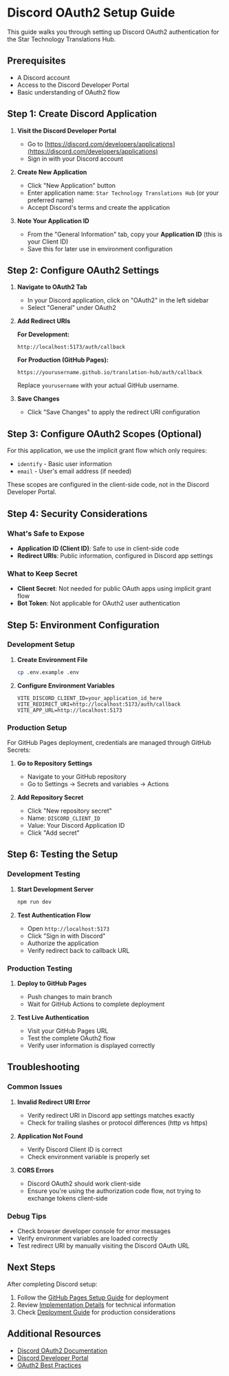 # Discord OAuth2 Setup Guide

This guide walks you through setting up Discord OAuth2 authentication for the Star Technology Translations Hub.

## Prerequisites

- A Discord account
- Access to the Discord Developer Portal
- Basic understanding of OAuth2 flow

## Step 1: Create Discord Application

1. **Visit the Discord Developer Portal**
   - Go to [https://discord.com/developers/applications](https://discord.com/developers/applications)
   - Sign in with your Discord account

2. **Create New Application**
   - Click "New Application" button
   - Enter application name: `Star Technology Translations Hub` (or your preferred name)
   - Accept Discord's terms and create the application

3. **Note Your Application ID**
   - From the "General Information" tab, copy your **Application ID** (this is your Client ID)
   - Save this for later use in environment configuration

## Step 2: Configure OAuth2 Settings

1. **Navigate to OAuth2 Tab**
   - In your Discord application, click on "OAuth2" in the left sidebar
   - Select "General" under OAuth2

2. **Add Redirect URIs**
   
   **For Development:**
   ```
   http://localhost:5173/auth/callback
   ```
   
   **For Production (GitHub Pages):**
   ```
   https://yourusername.github.io/translation-hub/auth/callback
   ```
   
   Replace `yourusername` with your actual GitHub username.

3. **Save Changes**
   - Click "Save Changes" to apply the redirect URI configuration

## Step 3: Configure OAuth2 Scopes (Optional)

For this application, we use the implicit grant flow which only requires:
- `identify` - Basic user information
- `email` - User's email address (if needed)

These scopes are configured in the client-side code, not in the Discord Developer Portal.

## Step 4: Security Considerations

### What's Safe to Expose
- **Application ID (Client ID)**: Safe to use in client-side code
- **Redirect URIs**: Public information, configured in Discord app settings

### What to Keep Secret
- **Client Secret**: Not needed for public OAuth apps using implicit grant flow
- **Bot Token**: Not applicable for OAuth2 user authentication

## Step 5: Environment Configuration

### Development Setup

1. **Create Environment File**
   ```bash
   cp .env.example .env
   ```

2. **Configure Environment Variables**
   ```env
   VITE_DISCORD_CLIENT_ID=your_application_id_here
   VITE_REDIRECT_URI=http://localhost:5173/auth/callback
   VITE_APP_URL=http://localhost:5173
   ```

### Production Setup

For GitHub Pages deployment, credentials are managed through GitHub Secrets:

1. **Go to Repository Settings**
   - Navigate to your GitHub repository
   - Go to Settings → Secrets and variables → Actions

2. **Add Repository Secret**
   - Click "New repository secret"
   - Name: `DISCORD_CLIENT_ID`
   - Value: Your Discord Application ID
   - Click "Add secret"

## Step 6: Testing the Setup

### Development Testing

1. **Start Development Server**
   ```bash
   npm run dev
   ```

2. **Test Authentication Flow**
   - Open `http://localhost:5173`
   - Click "Sign in with Discord"
   - Authorize the application
   - Verify redirect back to callback URL

### Production Testing

1. **Deploy to GitHub Pages**
   - Push changes to main branch
   - Wait for GitHub Actions to complete deployment

2. **Test Live Authentication**
   - Visit your GitHub Pages URL
   - Test the complete OAuth2 flow
   - Verify user information is displayed correctly

## Troubleshooting

### Common Issues

1. **Invalid Redirect URI Error**
   - Verify redirect URI in Discord app settings matches exactly
   - Check for trailing slashes or protocol differences (http vs https)

2. **Application Not Found**
   - Verify Discord Client ID is correct
   - Check environment variable is properly set

3. **CORS Errors**
   - Discord OAuth2 should work client-side
   - Ensure you're using the authorization code flow, not trying to exchange tokens client-side

### Debug Tips

- Check browser developer console for error messages
- Verify environment variables are loaded correctly
- Test redirect URI by manually visiting the Discord OAuth URL

## Next Steps

After completing Discord setup:
1. Follow the [GitHub Pages Setup Guide](github-pages-setup.md) for deployment
2. Review [Implementation Details](implementation.md) for technical information
3. Check [Deployment Guide](deployment.md) for production considerations

## Additional Resources

- [Discord OAuth2 Documentation](https://discord.com/developers/docs/topics/oauth2)
- [Discord Developer Portal](https://discord.com/developers/applications)
- [OAuth2 Best Practices](https://tools.ietf.org/html/rfc6749)
